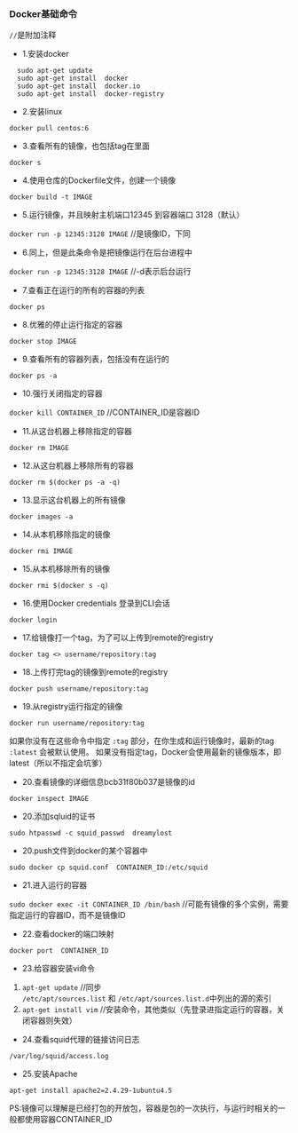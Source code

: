 ### Docker基础命令

```//```是附加注释

* 1.安装docker

```
  sudo apt-get update
  sudo apt-get install  docker
  sudo apt-get install  docker.io
  sudo apt-get install  docker-registry
```
  
* 2.安装linux 

```docker pull centos:6```

* 3.查看所有的镜像，也包括tag在里面 

```docker s```

* 4.使用仓库的Dockerfile文件，创建一个镜像 

```docker build -t IMAGE```

* 5.运行镜像，并且映射主机端口12345 到容器端口 3128（默认）

```docker run -p 12345:3128 IMAGE```  //是镜像ID，下同

* 6.同上，但是此条命令是把镜像运行在后台进程中

```docker run -p 12345:3128 IMAGE```  //-d表示后台运行

* 7.查看正在运行的所有的容器的列表

```docker ps```

* 8.优雅的停止运行指定的容器

```docker stop IMAGE```

* 9.查看所有的容器列表，包括没有在运行的

```docker ps -a```

* 10.强行关闭指定的容器 

```docker kill CONTAINER_ID``` //CONTAINER_ID是容器ID

* 11.从这台机器上移除指定的容器

```docker rm IMAGE```

* 12.从这台机器上移除所有的容器

```docker rm $(docker ps -a -q)```

* 13.显示这台机器上的所有镜像

```docker images -a```

* 14.从本机移除指定的镜像

```docker rmi IMAGE```

* 15.从本机移除所有的镜像

```docker rmi $(docker s -q)```

* 16.使用Docker credentials 登录到CLI会话

```docker login```

* 17.给镜像打一个tag，为了可以上传到remote的registry

```docker tag <> username/repository:tag```

* 18.上传打完tag的镜像到remote的registry

```docker push username/repository:tag```

* 19.从registry运行指定的镜像

```docker run username/repository:tag```

如果你没有在这些命令中指定 ``` :tag ``` 部分，在你生成和运行镜像时，最新的tag ``` :latest ``` 会被默认使用。 
如果没有指定tag，Docker会使用最新的镜像版本，即latest（所以不指定会坑爹）

* 20.查看镜像的详细信息bcb31f80b037是镜像的id

```docker inspect IMAGE```

* 20.添加sqluid的证书

```sudo htpasswd -c squid_passwd  dreamylost```

* 20.push文件到docker的某个容器中

```sudo docker cp squid.conf  CONTAINER_ID:/etc/squid```

* 21.进入运行的容器

```sudo docker exec -it CONTAINER_ID /bin/bash``` //可能有镜像的多个实例，需要指定运行的容器ID，而不是镜像ID

* 22.查看docker的端口映射

```docker port  CONTAINER_ID```

* 23.给容器安装vi命令

1. ```apt-get update``` //同步 ```/etc/apt/sources.list``` 和 ```/etc/apt/sources.list.d```中列出的源的索引 
2. ```apt-get install vim``` //安装命令，其他类似（先登录进指定运行的容器，关闭容器则失效）

* 24.查看squid代理的链接访问日志

```/var/log/squid/access.log```

* 25.安装Apache

```apt-get install apache2=2.4.29-1ubuntu4.5```


PS:镜像可以理解是已经打包的开放包，容器是包的一次执行，与运行时相关的一般都使用容器CONTAINER_ID